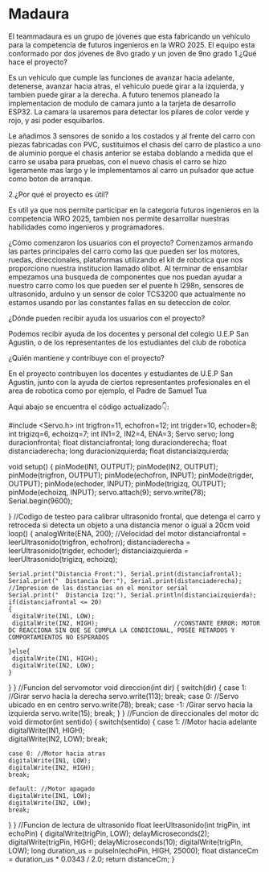 # Madaura
El teammadaura es un grupo  de jóvenes que esta fabricando un vehículo para la competencia de futuros ingenieros en la WRO 2025. El equipo esta conformado por dos jóvenes de 8vo grado y un joven de 9no grado
1.¿Qué hace el proyecto?

 Es un vehiculo que cumple las funciones de avanzar hacia adelante, detenerse, avanzar hacia atras, el vehiculo puede girar a la izquierda, y tambien puede girar a la derecha. A futuro tenemos planeado la implementacion de modulo de camara junto a la tarjeta de desarrollo ESP32. La camara la usaremos para detectar los pilares de color verde y rojo, y asi poder esquibarlos.

Le añadimos 3 sensores de sonido a los costados y al frente del carro con piezas fabricadas con PVC, sustituimos el chasis del carro de plastico a uno de aluminio porque el chasis anterior se estaba doblando a medida que el carro se usaba para pruebas, con el nuevo chasis el carro se hizo ligeramente mas largo y le implementamos al carro un pulsador que actue como boton de arranque.


2.¿Por qué el proyecto es útil?

Es util ya que nos permite participar en la categoria futuros ingenieros en la competencia WRO 2025, tambien nos permite desarrollar nuestras habilidades como ingenieros y programadores.

¿Cómo comenzaron los usuarios con el proyecto?
Comenzamos armando las partes principales del carro como las que pueden ser los motores, ruedas, direccionales, plataformas utilizando el kit de robotica que nos proporciono nuestra institucion llamado olibot. Al terminar de ensamblar empezamos una busqueda de componentes que nos puedan ayudar a nuestro carro como los que pueden ser el puente h l298n, sensores de ultrasonido, arduino y un sensor de color TCS3200 que actualmente no estamos usando por las constantes fallas en su deteccion de color. 

¿Dónde pueden recibir ayuda los usuarios con el proyecto?

Podemos recibir ayuda de los docentes y personal del colegio U.E.P San Agustin, o de los representantes de los estudiantes del club de robotica

¿Quién mantiene y contribuye con el proyecto?

En el proyecto contribuyen los docentes y estudiantes de U.E.P San Agustin, junto con la ayuda de ciertos representantes profesionales en el area de robotica como por ejemplo, el Padre de Samuel Tua

Aqui abajo se encuentra el código actualizado👇:

#include <Servo.h>
int trigfron=11, echofron=12;
int trigder=10, echoder=8;
int trigizq=6, echoizq=7;
int IN1=2, IN2=4, ENA=3;
Servo servo;
long duracionfrontal;
float distanciafrontal; 
long duracionderecha;
float distanciaderecha;
long duracionizquierda;
float distanciaizquierda;

void setup() {
  pinMode(IN1, OUTPUT);
  pinMode(IN2, OUTPUT);
  pinMode(trigfron, OUTPUT);
  pinMode(echofron, INPUT);
  pinMode(trigder, OUTPUT);
  pinMode(echoder, INPUT);
  pinMode(trigizq, OUTPUT);
  pinMode(echoizq, INPUT);
  servo.attach(9);
  servo.write(78);
  Serial.begin(9600);

}
   //Codigo de testeo para calibrar ultrasonido frontal, que detenga el carro y retroceda si detecta un objeto a una distancia menor o igual a 20cm
void loop() 
{
  analogWrite(ENA, 200); //Velocidad del motor 
    distanciafrontal = leerUltrasonido(trigfron, echofron);
    distanciaderecha = leerUltrasonido(trigder, echoder);
    distanciaizquierda = leerUltrasonido(trigizq, echoizq);
   
    Serial.print("Distancia Front:"), Serial.print(distanciafrontal);
    Serial.print("  Distancia Der:"), Serial.print(distanciaderecha);        //Impresion de las distancias en el monitor serial
    Serial.print("  Distancia Izq:"), Serial.println(distanciaizquierda);
    if(distanciafrontal <= 20)
    {
     digitalWrite(IN1, LOW);
     digitalWrite(IN2, HIGH);                     //CONSTANTE ERROR: MOTOR DC REACCIONA SIN QUE SE CUMPLA LA CONDICIONAL, POSEE RETARDOS Y COMPORTAMIENTOS NO ESPERADOS
                          
    }else{
     digitalWrite(IN1, HIGH);
     digitalWrite(IN2, LOW);
    }
  
  }
}
//Funcion del servomotor
void direccion(int dir)
{
  switch(dir)
  {
    case 1: //Girar servo hacia la derecha
    servo.write(113);
    break;
    case 0: //Servo ubicado en en centro
    servo.write(78);
    break;
    case -1: /Girar servo hacia la izquierda
    servo.write(15);
    break;
  }
}
//Funcion de direccionales del motor dc
void dirmotor(int sentido)
{
  switch(sentido)
  {
    case 1: //Motor hacia adelante
    digitalWrite(IN1, HIGH);  
    digitalWrite(IN2, LOW);
    break;
    
    case 0: //Motor hacia atras
    digitalWrite(IN1, LOW);
    digitalWrite(IN2, HIGH);                                                        
    break;
                                                                                                            
    default: //Motor apagado
    digitalWrite(IN1, LOW);
    digitalWrite(IN2, LOW);
    break;
  }
}
//Funcion de lectura de ultrasonido
float leerUltrasonido(int trigPin, int echoPin) {
  digitalWrite(trigPin, LOW);
  delayMicroseconds(2);
  digitalWrite(trigPin, HIGH);
  delayMicroseconds(10);
  digitalWrite(trigPin, LOW);
  long duration_us = pulseIn(echoPin, HIGH, 25000);
  float distanceCm = duration_us * 0.0343 / 2.0;
  return distanceCm;
}
